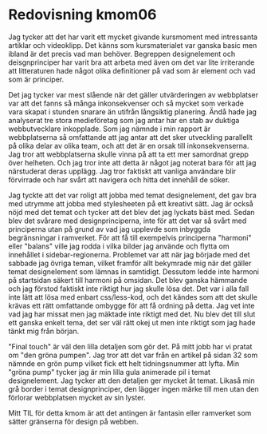 ---
---
Redovisning kmom06
=========================
Jag tycker att det har varit ett mycket givande kursmoment med intressanta artiklar och videoklipp. Det känns som kursmaterialet var ganska basic men ibland är det precis vad man behöver. Begreppen designelement och deisgnprinciper har varit bra att arbeta med även om det var lite irriterande att litteraturen hade något olika definitioner på vad som är element och vad som är principer.

Det jag tycker var mest slående när det gäller utvärderingen av webbplatser var att det fanns så många inkonsekvenser och så mycket som verkade vara skapat i stunden snarare än utifrån långsiktig planering. Ändå hade jag analyserat tre stora medieföretag som jag antar har en stab av duktiga webbutvecklare inkopplade. Som jag nämnde i min rapport är webbplatserna så omfattande att jag antar att det sker utveckling parallellt på olika delar av olika team, och att det är en orsak till inkonsekvenserna. Jag tror att webbplatserna skulle vinna på att ta ett mer samordnat grepp över helheten. Och jag tror inte att detta är något jag noterat bara för att jag närstuderat deras upplägg. Jag tror faktiskt att vanliga användare blir förvirrade och har svårt att navigera och hitta det innehåll de söker.

Jag tyckte att det var roligt att jobba med temat designelement, det gav bra med utrymme att jobba med stylesheeten på ett kreativt sätt. Jag är också nöjd med det temat och tycker att det blev det jag lyckats bäst med. Sedan blev det svårare med designprinciperna, inte för att det var så svårt med principerna utan på grund av vad jag upplevde som inbyggda begränsningar i ramverket. För att få till exempelvis principerna "harmoni" eller "balans" ville jag rodda i vilka bilder jag använde och flytta om innehållet i sidebar-regionerna. Problemet var att när jag började med det sabbade jag övriga teman, vilket framför allt bekymrade mig när det gäller temat designelement som lämnas in samtidigt. Dessutom ledde inte harmoni på startsidan säkert till harmoni på omsidan. Det blev ganska hämmande och jag förstod faktiskt inte riktigt hur jag skulle lösa det. Det var i alla fall inte lätt att lösa med enbart css/less-kod, och det kändes som att det skulle krävas ett rätt omfattande ombygge för att få ordning på detta. Jag vet inte vad jag har missat men jag mäktade inte riktigt med det. Nu blev det till slut ett ganska enkelt tema, det ser väl rätt okej ut men inte riktigt som jag hade tänkt mig från början.

"Final touch" är väl den lilla detaljen som gör det. På mitt jobb har vi pratat om "den gröna pumpen". Jag tror att det var från en artikel på sidan 32 som nämnde en grön pump vilket fick ett helt tidningsnummer att lyfta. Min "gröna pump" tycker jag är min lilla gula animerade pil i temat designelement. Jag tycker att den detaljen ger mycket åt temat. Likaså min grå border i temat designprinciper, den lägger ingen märke till men utan den förlorar webbplatsen mycket av sin lyster.

Mitt TIL för detta kmom är att det antingen är fantasin eller ramverket som sätter gränserna för design på webben.
